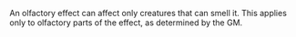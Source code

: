 An olfactory effect can affect only creatures that can smell it. This applies only to olfactory parts of the effect, as determined by the GM.